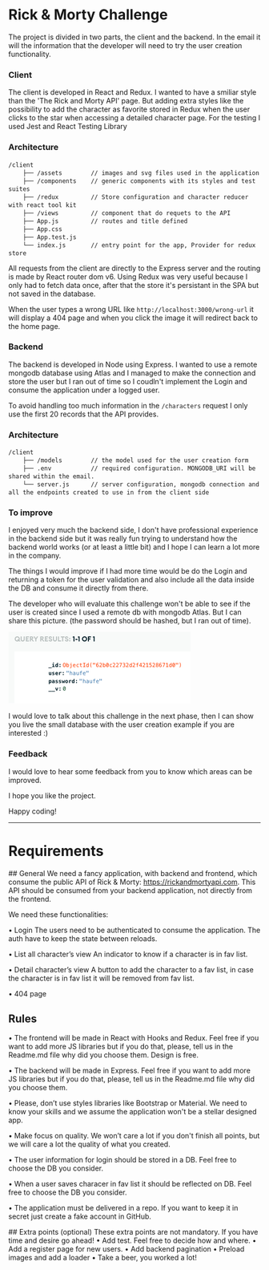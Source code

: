 # Rick & Morty Challenge



The project is divided in two parts, the client and the backend. In the email it will the information that the developer will need to try the user creation functionality.

### Client

The client is developed in React and Redux. I wanted to have a smiliar style than the 'The Rick and Morty API' page. But adding extra styles like the possibility to add the character as favorite stored in Redux when the user clicks to the star when accessing a detailed character page. For the testing I used Jest and React Testing Library

### Architecture

```
/client
    ├── /assets        // images and svg files used in the application
    ├── /components    // generic components with its styles and test suites
    ├── /redux         // Store configuration and character reducer with react tool kit
    ├── /views         // component that do requets to the API
    ├── App.js         // routes and title defined
    ├── App.css
    ├── App.test.js
    └── index.js       // entry point for the app, Provider for redux store
```

All requests from the client are directly to the Express server and the routing is made by React router dom v6. Using Redux was very useful because I only had to fetch data once, after that the store it's persistant in the SPA but not saved in the database.

When the user types a wrong URL like `http://localhost:3000/wrong-url` it will display a 404 page and when you click the image it will redirect back to the home page.


### Backend

The backend is developed in Node using Express. I wanted to use a remote mongodb database using Atlas and I managed to make the connection and store the user but I ran out of time so I coudln't implement the Login and consume the application under a logged user.

To avoid handling too much information in the `/characters` request I only use the first 20 records that the API provides.

### Architecture

```
/client
    ├── /models        // the model used for the user creation form
    ├── .env           // required configuration. MONGODB_URI will be shared within the email.
    └── server.js      // server configuration, mongodb connection and all the endpoints created to use in from the client side
```

### To improve

I enjoyed very much the backend side, I don't have professional experience in the backend side but it was really fun trying to understand how the backend world works (or at least a little bit) and I hope I can learn a lot more in the company. 

The things I would improve if I had more time would be do the Login and returning a token for the user validation and also include all the data inside the DB and consume it directly from there.

The developer who will evaluate this challenge won't be able to see if the user is created since I used a remote db with mongodb Atlas. But I can share this picture. (the password should be hashed, but I ran out of time).

![alt text](server/assets/user-creation.png)

I would love to talk about this challenge in the next phase, then I can show you live the small database with the user creation example if you are interested :)


### Feedback

I would love to hear some feedback from you to know which areas can be improved.

I hope you like the project.

Happy coding!

---

# Requirements
## General
We need a fancy application, with backend and frontend, which consume the public API of
Rick & Morty: https://rickandmortyapi.com. This API should be consumed from your backend
application, not directly from the frontend.

We need these functionalities:

• Login
The users need to be authenticated to consume the application. The auth have to keep
the state between reloads.

• List all character’s view
An indicator to know if a character is in fav list.

• Detail character’s view
A button to add the character to a fav list, in case the character is in fav list it will be
removed from fav list.

• 404 page

## Rules

• The frontend will be made in React with Hooks and Redux. Feel free if you want to add
more JS libraries but if you do that, please, tell us in the Readme.md file why did you
choose them. Design is free.

• The backend will be made in Express. Feel free if you want to add more JS libraries but
if you do that, please, tell us in the Readme.md file why did you choose them.

• Please, don’t use styles libraries like Bootstrap or Material. We need to know your skills
and we assume the application won't be a stellar designed app.

• Make focus on quality. We won’t care a lot if you don't finish all points, but we will
care a lot the quality of what you created.

• The user information for login should be stored in a DB. Feel free to choose the DB you
consider.

• When a user saves characer in fav list it should be reflected on DB. Feel free to choose the
DB you consider.

• The application must be delivered in a repo. If you want to keep it in secret just create a
fake account in GitHub.

## Extra points (optional)
These extra points are not mandatory. If you have time and desire go ahead!
• Add test. Feel free to decide how and where.
• Add a register page for new users.
• Add backend pagination
• Preload images and add a loader
• Take a beer, you worked a lot!
